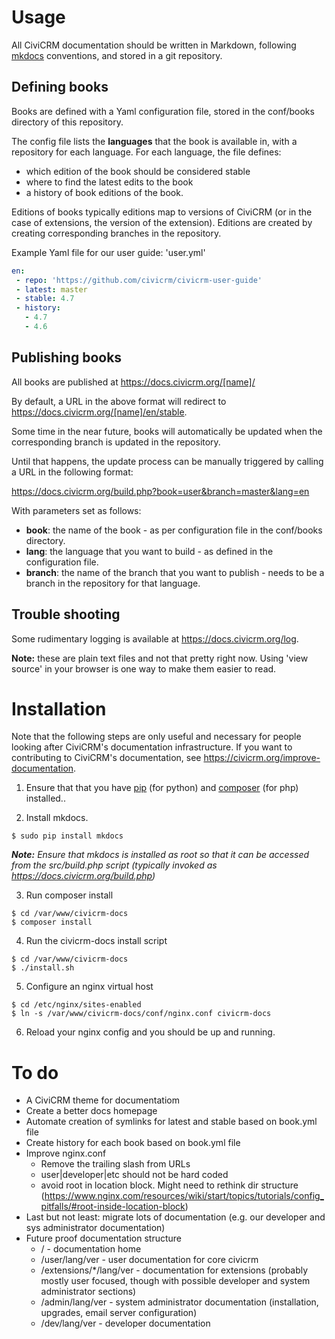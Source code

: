 
# Usage

All CiviCRM documentation should be written in Markdown, following [mkdocs](http://www.mkdocs.org) conventions, and stored in a git repository.

## Defining books

Books are defined with a Yaml configuration file, stored in the conf/books directory of this repository.

The config file lists the **languages** that the book is available in, with a repository for each language. For each language, the file defines:

* which edition of the book should be considered stable
* where to find the latest edits to the book
* a history of book editions of the book.

Editions of books typically editions map to versions of CiviCRM (or in the case of extensions, the version of the extension).  Editions are created by creating corresponding branches in the repository.

Example Yaml file for our user guide: 'user.yml'

```Yaml
en:
 - repo: 'https://github.com/civicrm/civicrm-user-guide'
 - latest: master
 - stable: 4.7
 - history:
   - 4.7
   - 4.6
```

## Publishing books

All books are published at https://docs.civicrm.org/[name]/

By default, a URL in the above format will redirect to https://docs.civicrm.org/[name]/en/stable.

Some time in the near future, books will automatically be updated when the corresponding branch is updated in the repository.

Until that happens, the update process can be manually triggered by calling a URL in the following format:

https://docs.civicrm.org/build.php?book=user&branch=master&lang=en

With parameters set as follows: 

* **book**: the name of the book - as per configuration file in the conf/books directory.
* **lang**: the language that you want to build - as defined in the configuration file.
* **branch**: the name of the branch that you want to publish - needs to be a branch in the repository for that language.

## Trouble shooting

Some rudimentary logging is available at https://docs.civicrm.org/log.

**Note:** these are plain text files and not that pretty right now. Using 'view source' in your browser is one way to make them easier to read.

# Installation

Note that the following steps are only useful and necessary for people looking after CiviCRM's documentation infrastructure. If you want to contributing to CiviCRM's documentation, see https://civicrm.org/improve-documentation.

1) Ensure that that you have [pip](https://packaging.python.org/en/latest/install_requirements_linux/#installing-pip-setuptools-wheel-with-linux-package-managers) (for python) and [composer](https://getcomposer.org/) (for php) installed..

2) Install mkdocs.

```
$ sudo pip install mkdocs
```
***Note:*** *Ensure that mkdocs is installed as root so that it can be accessed from the src/build.php script (typically invoked as https://docs.civicrm.org/build.php)*

3) Run composer install

```
$ cd /var/www/civicrm-docs
$ composer install
```

4) Run the civicrm-docs install script

```
$ cd /var/www/civicrm-docs
$ ./install.sh
```

5) Configure an nginx virtual host

```
$ cd /etc/nginx/sites-enabled
$ ln -s /var/www/civicrm-docs/conf/nginx.conf civicrm-docs
```

6) Reload your nginx config and you should be up and running.

# To do

* A CiviCRM theme for documentatiom
* Create a better docs homepage
* Automate creation of symlinks for latest and stable based on book.yml file
* Create history for each book based on book.yml file
* Improve nginx.conf
    * Remove the trailing slash from URLs
    * user|developer|etc should not be hard coded
    * avoid root in location block. Might need to rethink dir structure (https://www.nginx.com/resources/wiki/start/topics/tutorials/config_pitfalls/#root-inside-location-block)
* Last but not least: migrate lots of documentation (e.g. our developer and sys administrator documentation)
* Future proof documentation structure
    * / - documentation home
    * /user/lang/ver - user documentation for core civicrm
    * /extensions/*/lang/ver - documentation for extensions (probably mostly user focused, though with possible developer and system administrator sections)
    * /admin/lang/ver - system administrator documentation (installation, upgrades, email server configuration)
    * /dev/lang/ver - developer documentation

